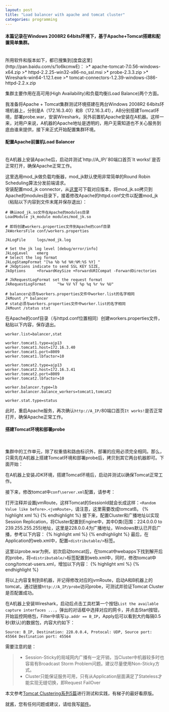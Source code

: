```yaml
---
layout: post
title: "Load balancer with apache and tomcat cluster"
categories: programming
---
```


#### 本篇记录在Windows 2008R2 64bits环境下，基于Apache+Tomcat搭建和配置简单集群。
<br />
所用软件和版本如下，都已搜集到[度盘这里](http://pan.baidu.com/s/1o6kcmwE)：
>* apache-tomcat-7.0.56-windows-x64.zip
>* httpd-2.2.25-win32-x86-no_ssl.msi
>* probe-2.3.3.zip
>* Wireshark-win64-1.12.1.exe
>* tomcat-connectors-1.2.39-windows-i386-httpd-2.2.x.zip

集群主要作用在高可用(High Availability)和负载均衡(Load Balance)两个方面。

我准备将Apache + Tomcat集群测试环境搭建在两台Windows 2008R2 64bits环境机器上，分别是A（172.16.3.40）和B（172.16.3.41），AB分别搭建Tomcat环境，部署probe.war，安装Wireshark，另外前置机Apache安装在A机器。这样一来，对用户来说，A机器的Apache地址是透明的，用户无需知道也不关心服务到底由谁来提供，接下来正式开始配置集群环境。

#### 配置Apache前置机Load Balancer
<br />
在A机器上安装Apache后，启动并测试`http://A_IP/`80端口首页`It works!`是否正常打开，确保Apache正常工作。

这里选用mod_jk做负载均衡器，mod_jk默认使用非常简单的Round Robin Scheduling算法分发前端请求。<br/>安装配置mod_jk connector，从[这里](http://tomcat.apache.org/download-connectors.cgi)可下载对应版本，将mod_jk.so拷贝到Apache的modules目录下，接着修改Apache的httpd.conf文件以配置mod_jk（粘贴以下内容到文件末尾并保存退出）：

	# 确认mod_jk.so文件在Apache的modules目录
	LoadModule jk_module modules/mod_jk.so

	# 即将创建workers.properties文件到Apache的conf目录
	JkWorkersFile conf/workers.properties

	JkLogFile     logs/mod_jk.log

	# Set the jk log level [debug/error/info]
	JkLogLevel    emerg
	# Select the log format
	JkLogStampFormat "[%a %b %d %H:%M:%S %Y] "
	# JkOptions indicate to send SSL KEY SIZE,
	JkOptions     +ForwardKeySize +ForwardURICompat -ForwardDirectories

	# JkRequestLogFormat set the request format
	JkRequestLogFormat     "%w %V %T %p %q %r %v %U"

	# balancer必须与workers.properties文件中worker.list的名字相同
	JkMount /* balancer
	# stat必须与workers.properties文件中worker.list的名字相同
	JkMount /status stat

在Apache的conf目录（与httpd.conf位置相同）创建workers.properties文件，粘贴以下内容，保存退出。

	worker.list=balancer,stat

	worker.tomcat1.type=ajp13
	worker.tomcat1.host=172.16.3.40
	worker.tomcat1.port=8009
	worker.tomcat1.lbfactor=10

	worker.tomcat2.type=ajp13
	worker.tomcat2.host=172.16.3.41
	worker.tomcat2.port=8009
	worker.tomcat2.lbfactor=10

	worker.balancer.type=lb
	worker.balancer.balance_workers=tomcat1,tomcat2

	worker.stat.type=status
此时，重启Apache服务，再次确认`http://A_IP/`80端口首页`It works!`是否正常打开，确保Apache正常工作。
#### 搭建Tomcat环境和部署probe
<br />

集群中的工作单元，除了权重值和路由标识外，部署的应用必须完全相同。那么，只需先在A机器上搭建Tomcat环境和部署probe后，拷贝到其它两台机器即可。下面开始：

在A机器上安装JDK环境，搭建Tomcat环境后，启动并测试以确保Tomcat正常工作。

接下来，修改tomcat中`conf\server.xml`配置，请参考：

打开注释并设置jvmRoute，这样Tomcat的SessionId就会长成这样：`<Random Value like before>.<jvmRoute>`，请注意，这里需要改成tomcatB。
{% highlight xml %}
<Engine name="Catalina" defaultHost="localhost" jvmRoute="tomcatA">
{% endhighlight %}
接下来，配置Cluster和广播地址以实现Session Replication，将Cluster配置到Engine中，其中D类(范围：224.0.0.0 to 239.255.255.255)地址，这里是228.0.0.4为广播地址，Windows默认已开启广播，参考以下内容：
{% highlight xml %}
<Cluster className="org.apache.catalina.ha.tcp.SimpleTcpCluster" channelSendOptions="8">
	<Channel className="org.apache.catalina.tribes.group.GroupChannel">
		<Membership className="org.apache.catalina.tribes.membership.McastService" address="228.0.0.4" port="45564" frequency="500" dropTime="3000" /> 
		<Sender className="org.apache.catalina.tribes.transport.ReplicationTransmitter">
			<Transport className="org.apache.catalina.tribes.transport.nio.PooledParallelSender" /> 
	  	</Sender>
	  	<Receiver className="org.apache.catalina.tribes.transport.nio.NioReceiver" address="auto" port="4000" autoBind="100" selectorTimeout="5000" maxThreads="6" /> 
	  	<Interceptor className="org.apache.catalina.tribes.group.interceptors.TcpFailureDetector" /> 
	  	<Interceptor className="org.apache.catalina.tribes.group.interceptors.MessageDispatch15Interceptor" /> 
  	</Channel>
  	<Valve className="org.apache.catalina.ha.tcp.ReplicationValve" filter="" /> 
  	<Valve className="org.apache.catalina.ha.session.JvmRouteBinderValve" /> 
  	<ClusterListener className="org.apache.catalina.ha.session.JvmRouteSessionIDBinderListener" /> 
  	<ClusterListener className="org.apache.catalina.ha.session.ClusterSessionListener" /> 
</Cluster>
{% endhighlight %}
最后，在Application的web.xml中，配置`<distributable/>`标签。

这里以probe.war为例，初次启动tomcat后，在tomcat中webapps下找到解开后的probe，将`<distributable/>`标签配置到web.xml中，同时，修改tomcat中cong/tomcat-users.xml，增加以下内容：
{% highlight xml %}
<role rolename="manager"/>
<role rolename="admin"/>
<user username="admin" password="" roles="admin,manager"/>
{% endhighlight %}

将以上内容复制到B机器，并记得修改对应的jvmRoute，启动A和B机器上的tomcat，通过链接`http://A_IP/probe`访问probe，可测试并验证Tomcat Cluster是否配置成功。

在A机器上安装Wireshark，启动后点击工具栏第一个按钮`List the available capture interfaces ...`，弹出的对话框中选择对应的网卡，并点击Start按钮，开始监控网络包，Filter中填写`ip.addr == B_IP`，Apply后可以看到大约每隔0.5秒(默认)的数据包，内容大约如下：

	Source: B_IP, Destination: 228.0.0.4, Protocal: UDP, Source port: 45564 Destination port: 45564

需要注意的是：
>* Session-Sticky的局域网内广播有一定开销，当Cluster中机器较多时也容易有Broadcast Storm Problem问题。建议尽量使用Non-Sticky方式。 
>* Cluster只能保证服务可用，只有从Application层面满足了Stateless才能实现无缝切换，即Request FailOver

本文参考[Tomcat Clustering系列5篇](http://www.ramkitech.com/2012/10/tomcat-clustering-series-simple-load.html)进行测试和实践，有梯子的最好看原版。

就酱，您有任何问题或建议，请给我写[邮件](mailto:yinwer81@gmail.com)。
